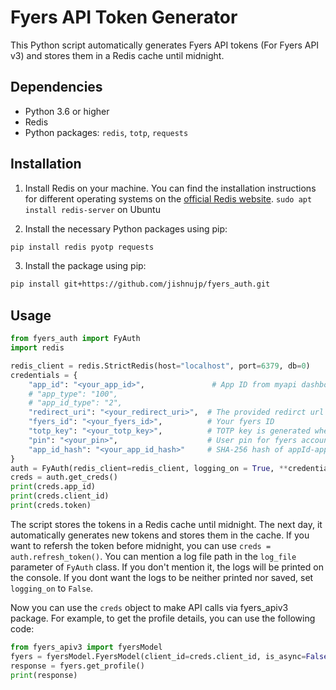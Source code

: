# Fyers API Token Generator

This Python script automatically generates Fyers API tokens (For Fyers API v3) and stores them in a Redis cache until midnight. 

## Dependencies

- Python 3.6 or higher
- Redis
- Python packages: `redis`, `totp`, `requests`

## Installation

1. Install Redis on your machine. You can find the installation instructions for different operating systems on the [official Redis website](https://redis.io/download). 
    `sudo apt install redis-server` on Ubuntu

2. Install the necessary Python packages using pip:

```bash
pip install redis pyotp requests
```
3. Install the package using pip:

```bash
pip install git+https://github.com/jishnujp/fyers_auth.git
```

## Usage

```python
from fyers_auth import FyAuth
import redis

redis_client = redis.StrictRedis(host="localhost", port=6379, db=0)
credentials = {
    "app_id": "<your_app_id>",               # App ID from myapi dashboard is in the form appId-appType.
    # "app_type": "100",
    # "app_id_type": "2",
    "redirect_uri": "<your_redirect_uri>",  # The provided redirct url while creating the app (None if you don't have one)
    "fyers_id": "<your_fyers_id>",          # Your fyers ID
    "totp_key": "<your_totp_key>",          # TOTP key is generated when we enable 2Factor TOTP from myaccount portal
    "pin": "<your_pin>",                    # User pin for fyers account
    "app_id_hash": "<your_app_id_hash>"     # SHA-256 hash of appId-appType:appSecret
}
auth = FyAuth(redis_client=redis_client, logging_on = True, **credentials)
creds = auth.get_creds()
print(creds.app_id)
print(creds.client_id)
print(creds.token)
```
The script stores the tokens in a Redis cache until midnight. The next day, it automatically generates new tokens and stores them in the cache. If you want to refersh the token before midnight, you can use  `creds = auth.refresh_token()`.
You can mention a log file path in the `log_file` parameter of `FyAuth` class. If you don't mention it, the logs will be printed on the console. If you dont want the logs to be neither printed nor saved, set `logging_on` to `False`.

Now you can use the `creds` object to make API calls via fyers_apiv3 package. For example, to get the profile details, you can use the following code:

```python
from fyers_apiv3 import fyersModel
fyers = fyersModel.FyersModel(client_id=creds.client_id, is_async=False, token=creds.token, log_path="")
response = fyers.get_profile()
print(response)
```